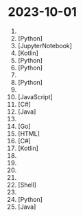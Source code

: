 # 2023-10-01

1. [](https://github.comundefined "TVbox开源版（空壳-自行配置）") 
2. [](https://github.comundefined "Book_3_《数学要素》 | 鸢尾花书：从加减乘除到机器学习；上架；欢迎继续纠错，纠错多的同学还会有赠书！") [Python]
3. [](https://github.comundefined "Book_5_《统计至简》 | 鸢尾花书：从加减乘除到机器学习；完册，最后打磨。纠错多的同学，有赠书感谢！") [JupyterNotebook]
4. [](https://github.comundefined "数据备份 DataBackup for Android") [Kotlin]
5. [](https://github.comundefined "原神小助手 Genshin Assistant (CN/EN) | 自动战斗,秘境,领日常,半自动委托") [Python]
6. [](https://github.comundefined "Book_4_《矩阵力量》 | 鸢尾花书：从加减乘除到机器学习；上架！") [Python]
7. [](https://github.comundefined "直播源相关资源汇总 📺 💯 IPTV、M3U —— 勤洗手、戴口罩，祝愿所有人百毒不侵") 
8. [](https://github.comundefined "分享 GitHub 上有趣、入门级的开源项目。Share interesting, entry-level open source projects on GitHub.") [Python]
9. [](https://github.comundefined "翻墙-科学上网、免费科学上网、免费翻墙、VPN、一键翻墙浏览器，vps一键搭建翻墙服务器脚本/教程，免费shadowsocks/ss/ssr/v2ray/goflyway账号/节点，免费自由上网、fanqiang、翻墙梯子，电脑、手机、iOS、安卓、windows、Mac、Linux、路由器翻墙、科学上网") 
10. [](https://github.comundefined "FongMi影视、tvbox、猫影视配置文件，如果喜欢，请Fork自用。使用前请仔细阅读仓库说明，一旦使用将被视为你已了解。") [JavaScript]
11. [](https://github.comundefined "B 站（bilibili）自动任务工具，支持docker、青龙、k8s等多种部署方式。敏感肌也能用。") [C#]
12. [](https://github.comundefined "ehviewer，用爱发电，快乐前行") [Java]
13. [](https://github.comundefined "sing-box 配置示例") 
14. [](https://github.comundefined "基于 ZeroBot 的 OneBot 插件") [Go]
15. [](https://github.comundefined "") [HTML]
16. [](https://github.comundefined "👻 在Windows上统计软件使用时长和网站浏览时长") [C#]
17. [](https://github.comundefined "🥥 A fork of EhViewer-NekoInverter, feature requests are not accepted, but contributions are welcome.") [Kotlin]
18. [](https://github.comundefined "开拓者-正义之怒的剧情队友的强力Build收集") 
19. [](https://github.comundefined "正义之怒Wotr主角BD搜集") 
20. [](https://github.comundefined "") 
21. [](https://github.comundefined "") 
22. [](https://github.comundefined "一個基於 MIUI 13-14（Android 12-13）適配的 Magisk 相機模組。") [Shell]
23. [](https://github.comundefined "冴羽写博客的地方，预计写四个系列：JavaScript深入系列、JavaScript专题系列、ES6系列、React系列。") 
24. [](https://github.comundefined "INFO-SPIDER 是一个集众多数据源于一身的爬虫工具箱🧰，旨在安全快捷的帮助用户拿回自己的数据，工具代码开源，流程透明。支持数据源包括GitHub、QQ邮箱、网易邮箱、阿里邮箱、新浪邮箱、Hotmail邮箱、Outlook邮箱、京东、淘宝、支付宝、中国移动、中国联通、中国电信、知乎、哔哩哔哩、网易云音乐、QQ好友、QQ群、生成朋友圈相册、浏览器浏览历史、12306、博客园、CSDN博客、开源中国博客、简书。") [Python]
25. [](https://github.comundefined "禁漫天堂Github Actions下载器🧘") [Java]
